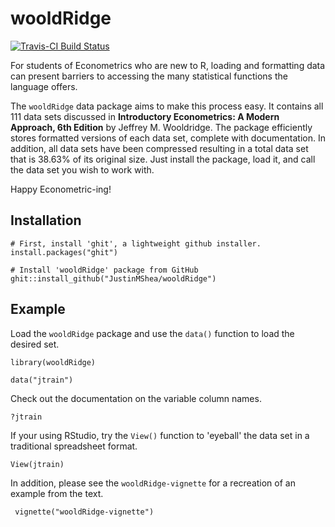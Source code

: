 # wooldRidge 

[![Travis-CI Build Status](https://travis-ci.org/JustinMShea/wooldRidge.svg?branch=master)](https://travis-ci.org/JustinMShea/wooldRidge)

For students of Econometrics who are new to R, loading and formatting data can present barriers to accessing the many statistical functions the language offers.

The `wooldRidge` data package aims to make this process easy. It contains all 111 data sets discussed in **Introductory Econometrics: A Modern Approach, 6th Edition** by Jeffrey M. Wooldridge. The package efficiently stores formatted versions of each data set, complete with documentation. In addition, all data sets have been compressed resulting in a total data set that is 38.63% of its original size. 
Just install the package, load it, and call the data set you wish to work with.

Happy Econometric-ing!


## Installation

```r{}
# First, install 'ghit', a lightweight github installer.
install.packages("ghit")

# Install 'wooldRidge' package from GitHub
ghit::install_github("JustinMShea/wooldRidge")
```

## Example

Load the `wooldRidge` package and use the `data()` function to load the desired set.
```{r}
library(wooldRidge)

data("jtrain")
```
Check out the documentation on the variable column names.
```{r}
?jtrain
```

If your using RStudio, try the `View()` function to 'eyeball' the data set in a traditional spreadsheet format.
```{r}
View(jtrain)
```

In addition, please see the `wooldRidge-vignette` for a recreation of an example from the text.

```{r}
 vignette("wooldRidge-vignette")
 ```

